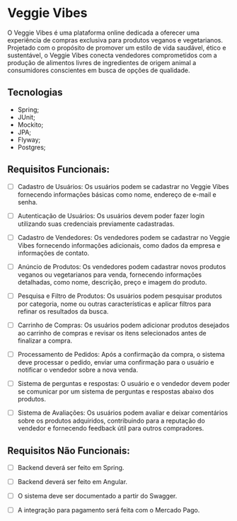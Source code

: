 # Veggie Vibes

O Veggie Vibes é uma plataforma online dedicada a oferecer uma experiência de compras exclusiva para produtos veganos e vegetarianos. Projetado com o propósito de promover um estilo de vida saudável, ético e sustentável, o Veggie Vibes conecta vendedores comprometidos com a produção de alimentos livres de ingredientes de origem animal a consumidores conscientes em busca de opções de qualidade.

## Tecnologias

- Spring;
- JUnit;
- Mockito;
- JPA;
- Flyway;
- Postgres;

## Requisitos Funcionais:
- [ ] Cadastro de Usuários: Os usuários podem se cadastrar no Veggie Vibes fornecendo informações básicas como nome, endereço de e-mail e senha.

- [ ] Autenticação de Usuários: Os usuários devem poder fazer login utilizando suas credenciais previamente cadastradas.

- [ ] Cadastro de Vendedores: Os vendedores podem se cadastrar no Veggie Vibes fornecendo informações adicionais, como dados da empresa e informações de contato.

- [ ] Anúncio de Produtos: Os vendedores podem cadastrar novos produtos veganos ou vegetarianos para venda, fornecendo informações detalhadas, como nome, descrição, preço e imagem do produto.

- [ ] Pesquisa e Filtro de Produtos: Os usuários podem pesquisar produtos por categoria, nome ou outras características e aplicar filtros para refinar os resultados da busca.

- [ ] Carrinho de Compras: Os usuários podem adicionar produtos desejados ao carrinho de compras e revisar os itens selecionados antes de finalizar a compra.

- [ ] Processamento de Pedidos: Após a confirmação da compra, o sistema deve processar o pedido, enviar uma confirmação para o usuário e notificar o vendedor sobre a nova venda.

- [ ] Sistema de perguntas e respostas: O usuário e o vendedor devem poder se comunicar por um sistema de perguntas e respostas abaixo dos produtos.

- [ ] Sistema de Avaliações: Os usuários podem avaliar e deixar comentários sobre os produtos adquiridos, contribuindo para a reputação do vendedor e fornecendo feedback útil para outros compradores.

## Requisitos Não Funcionais:

- [ ] Backend deverá ser feito em Spring.

- [ ] Backend deverá ser feito em Angular.

- [ ] O sistema deve ser documentado a partir do Swagger.

- [ ] A integração para pagamento será feita com o Mercado Pago.